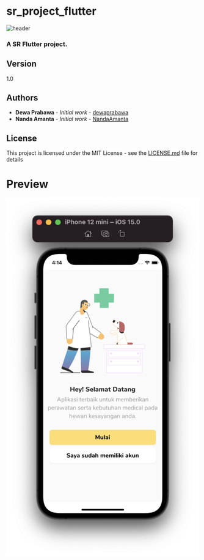 # sr_project_flutter

![header](https://capsule-render.vercel.app/api?type=wave&color=gradient&height=300&section=footer&text=SR%20PROJECT&fontSize=90&animation=fadeIn)

### A SR Flutter project.


## Version

1.0

## Authors

* **Dewa Prabawa** - *Initial work* - [dewaprabawa](https://github.com/dewaprabawa)
* **Nanda Amanta** - *Initial work* - [NandaAmanta](https://github.com/NandaAmanta)


## License

This project is licensed under the MIT License - see the [LICENSE.md](LICENSE.md) file for details
# Preview 

![](https://github.com/dewaprabawa/sr_project_flutter/blob/master/sc_1.png) 
